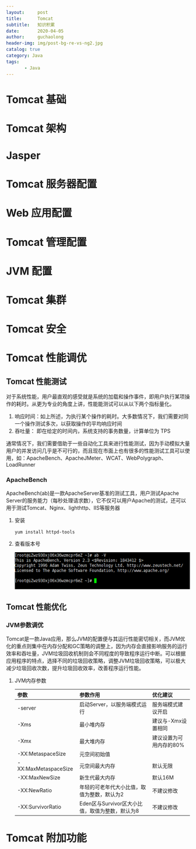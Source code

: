 ```yaml
---
layout:     post
title:      Tomcat
subtitle:   知识积累
date:       2020-04-05
author:     guchaolong
header-img: img/post-bg-re-vs-ng2.jpg
catalog: true
category: Java
tags:
       - Java
---
```



# Tomcat 基础

# Tomcat 架构

# Jasper

# Tomcat 服务器配置

# Web 应用配置

# Tomcat 管理配置

# JVM 配置

# Tomcat 集群

# Tomcat 安全

# Tomcat 性能调优

## Tomcat 性能测试

对于系统性能，用户最直观的感受就是系统的加载和操作事件，即用户执行某项操作的耗时。从更为专业的角度上讲，性能能测试可以从以下两个指标量化。

1. 响应时间：如上所述，为执行某个操作的耗时。大多数情况下，我们需要对同一个操作测试多次，以获取操作的平均响应时间
2. 吞吐量： 即在给定的时间内，系统支持的事务数量，计算单位为 TPS

通常情况下，我们需要借助于一些自动化工具来进行性能测试，因为手动模拟大量用户的并发访问几乎是不可行的，而且现在市面上也有很多的性能测试工具可以使用，如：ApacheBench、ApacheJMeter、WCAT、WebPolygraph、LoadRunner

### ApacheBench

ApacheBench(ab)是一款ApacheServer基准的测试工具，用户测试Apache Server的服务能力（每秒处理请求数），它不仅可以用户Apache的测试，还可以用于测试Tomcat、Nginx、lighthttp、IIS等服务器

1. 安装

   ```
   yum install httpd-tools
   ```

2. 查看版本号

   ![Image text](https://raw.githubusercontent.com/guchaolong/guchaolong.github.io/master/_posts_img/tomcat/abv.png)

## Tomcat 性能优化

### JVM参数调优

Tomcat是一款Java应用，那么JVM的配置便与其运行性能密切相关，而JVM优化的重点则集中在内存分配和GC策略的调整上，因为内存会直接影响服务的运行效率和吞吐量，JVM垃圾回收机制则会不同程度的导致程序运行中断。可以根据应用程序的特点，选择不同的垃圾回收策略，调整JVM垃圾回收策略，可以极大减少垃圾回收次数，提升垃圾回收效率，改善程序运行性能。

1. JVM内存参数

   | 参数                 | 参数作用                                        | 优化建议                |
   | -------------------- | ----------------------------------------------- | ----------------------- |
   | -server              | 启动Server，以服务端模式运行                    | 服务端模式建议开启      |
   | -Xms                 | 最小堆内存                                      | 建议与-Xmx设置相同      |
   | -Xmx                 | 最大堆内存                                      | 建议设置为可用内存的80% |
   | -XX:MetaspaceSize    | 元空间初始值                                    |                         |
   | -XX:MaxMetaspaceSize | 元空间最大内存                                  | 默认无限                |
   | -XX:MaxNewSize       | 新生代最大内存                                  | 默认16M                 |
   | -XX:NewRatio         | 年轻的可老年代大小比值，取值为整数，默认为2     | 不建议修改              |
   | -XX:SurvivorRatio    | Eden区与Survivor区大小比值，取值为整数，默认为8 | 不建议修改              |

   

# Tomcat 附加功能

























